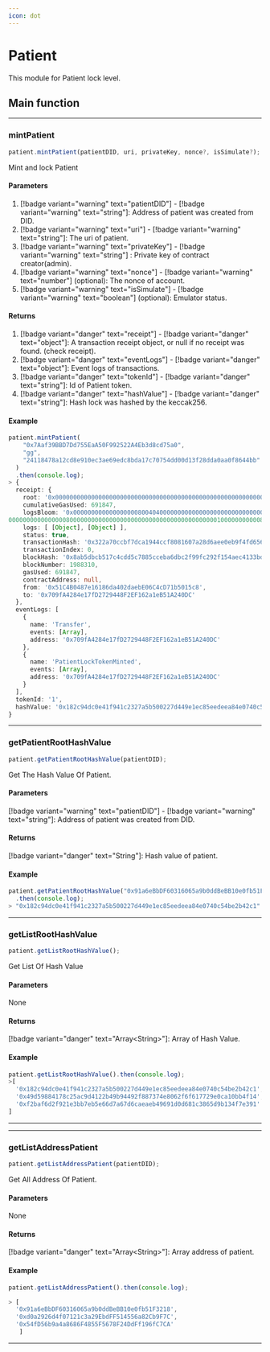 ```yaml
---
icon: dot
---
```


# Patient

This module for Patient lock level.

## Main function

---

### mintPatient

```ts
patient.mintPatient(patientDID, uri, privateKey, nonce?, isSimulate?);
```

Mint and lock Patient

#### Parameters

1. [!badge variant="warning" text="patientDID"] - [!badge variant="warning" text="string"]: Address of patient was created from DID.
2. [!badge variant="warning" text="uri"] - [!badge variant="warning" text="string"]: The uri of patient.
3. [!badge variant="warning" text="privateKey"] - [!badge variant="warning" text="string"] : Private key of contract creator(admin).
4. [!badge variant="warning" text="nonce"] - [!badge variant="warning" text="number"] (optional): The nonce of account.
5. [!badge variant="warning" text="isSimulate"] - [!badge variant="warning" text="boolean"] (optional): Emulator status.

#### Returns

1. [!badge variant="danger" text="receipt"] - [!badge variant="danger" text="object"]: A transaction receipt object, or null if no receipt was found. (check receipt).
2. [!badge variant="danger" text="eventLogs"] - [!badge variant="danger" text="object"]: Event logs of transactions.
3. [!badge variant="danger" text="tokenId"] - [!badge variant="danger" text="string"]: Id of Patient token.
4. [!badge variant="danger" text="hashValue"] - [!badge variant="danger" text="string"]: Hash lock was hashed by the keccak256.

#### Example

```ts
patient.mintPatient(
    "0x7Aaf39BBD7Dd755EaA50F992522A4Eb3d8cd75a0",
    "gg",
    "24118478a12cd8e910ec3ae69edc8bda17c70754dd00d13f28dda0aa0f8644bb"
  )
  .then(console.log);
> {
  receipt: {
    root: '0x0000000000000000000000000000000000000000000000000000000000000000',
    cumulativeGasUsed: 691847,
    logsBloom: '0x00000000000000000080040400000000000000000000000000000000000000000000000000000000000000000000000000000200000000000000000000040000000000000000000000000008020000000000000000040000000000000000000000000000020000000000000000000800000000000000000000000010
000000000000000080000000000000000000000000000000000000000010000000000080000000000000000000800000000000000000000000000000000000000000000000000002000000000000000000000000000000000000000000000000000060000000000000000000000000000000000000000000000000000000000000000000',
    logs: [ [Object], [Object] ],
    status: true,
    transactionHash: '0x322a70ccbf7dca1944ccf8081607a28d6aee0eb9f4fd656022ef6de69b978284',
    transactionIndex: 0,
    blockHash: '0x8ab5dbcb517c4cdd5c7885cceba6dbc2f99fc292f154aec4133bda78e4563ced',
    blockNumber: 1988310,
    gasUsed: 691847,
    contractAddress: null,
    from: '0x51C4B0487e16186da402daebE06C4cD71b5015c8',
    to: '0x709fA4284e17fD2729448F2EF162a1eB51A240DC'
  },
  eventLogs: [
    {
      name: 'Transfer',
      events: [Array],
      address: '0x709fA4284e17fD2729448F2EF162a1eB51A240DC'
    },
    {
      name: 'PatientLockTokenMinted',
      events: [Array],
      address: '0x709fA4284e17fD2729448F2EF162a1eB51A240DC'
    }
  ],
  tokenId: '1',
  hashValue: '0x182c94dc0e41f941c2327a5b500227d449e1ec85eedeea84e0740c54be2b42c1'
}
```

---

### getPatientRootHashValue

```ts
patient.getPatientRootHashValue(patientDID);
```

Get The Hash Value Of Patient.

#### Parameters

[!badge variant="warning" text="patientDID"] - [!badge variant="warning" text="string"]: Address of patient was created from DID.

#### Returns

[!badge variant="danger" text="String"]: Hash value of patient.

#### Example

```ts
patient.getPatientRootHashValue("0x91a6eBbDF60316065a9b0ddBeBB10e0fb51F3218")
  .then(console.log);
> "0x182c94dc0e41f941c2327a5b500227d449e1ec85eedeea84e0740c54be2b42c1"
```

---

### getListRootHashValue

```ts
patient.getListRootHashValue();
```

Get List Of Hash Value

#### Parameters

None

#### Returns

[!badge variant="danger" text="Array\<String>"]: Array of Hash Value.

#### Example

```ts
patient.getListRootHashValue().then(console.log);
>[
  '0x182c94dc0e41f941c2327a5b500227d449e1ec85eedeea84e0740c54be2b42c1',
  '0x49d59884178c25ac9d4122b49b94492f887374e8062f6f617729e0ca10bb4f14',
  '0xf2baf6d2f921e3bb7eb5e66d7a67d6caeaeb49691d0d681c3865d9b134f7e391'
]
```

---

---

### getListAddressPatient

```ts
patient.getListAddressPatient(patientDID);
```

Get All Address Of Patient.

#### Parameters

None

#### Returns

[!badge variant="danger" text="Array\<String>"]: Array address of patient.
#### Example

```ts
patient.getListAddressPatient().then(console.log);

> [ 
  '0x91a6eBbDF60316065a9b0ddBeBB10e0fb51F3218',
  '0xd0a2926d4f07121c3a29EbdFF514556a82Cb9F7C',
  '0x54fD56b9a4a8686F4855F5678F24DdFf196fC7CA'
   ]
```

---
